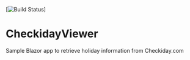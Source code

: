 [![Build Status](https://github.com/destacey/CheckidayViewer/actions/workflows/build.yml/badge.svg?branch=main)]

# CheckidayViewer
Sample Blazor app to retrieve holiday information from Checkiday.com
